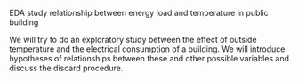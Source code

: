 

EDA study relationship between energy load and temperature in public building

We will try to do an exploratory study between the effect of outside temperature and the electrical consumption of a building.
We will introduce hypotheses of relationships between these and other possible variables and discuss the discard procedure.
